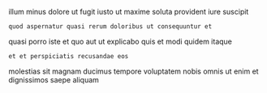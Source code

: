 <!--
title: Sharable solution-oriented firmware
author: Meaghan
date: 2014-12-20-1950
link: 2014-12-20-1950-sharable-solution-oriented-firmware
tags: [SVG,scope,system,directive]
-->

 illum minus dolore ut fugit iusto
 ut maxime soluta
provident iure suscipit
 	quod aspernatur quasi rerum doloribus ut consequuntur et
quasi porro iste et
quo aut ut explicabo quis et modi quidem itaque
 	et et perspiciatis recusandae eos
  molestias sit magnam  ducimus
tempore voluptatem nobis omnis ut  enim  et dignissimos
 saepe aliquam